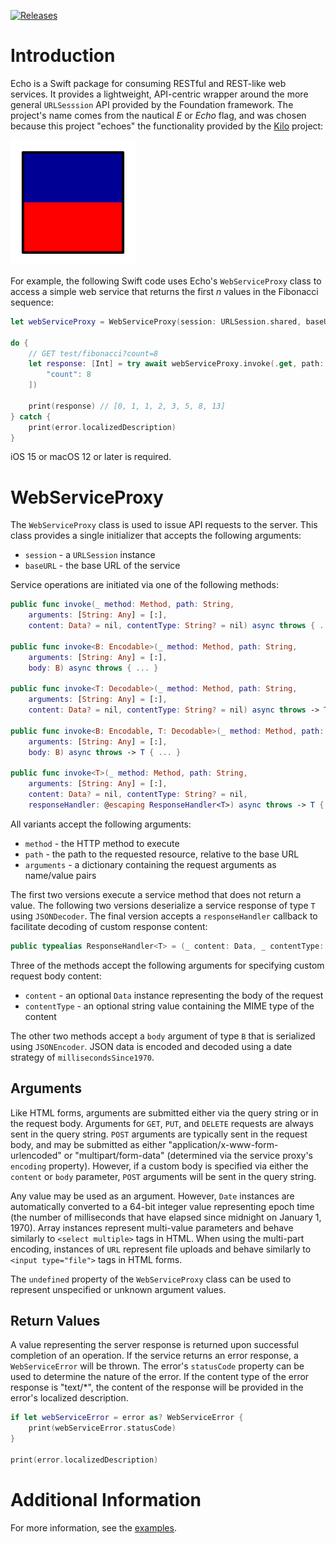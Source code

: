 [![Releases](https://img.shields.io/github/release/HTTP-RPC/Echo.svg)](https://github.com/HTTP-RPC/Echo/releases)

# Introduction
Echo is a Swift package for consuming RESTful and REST-like web services. It provides a lightweight, API-centric wrapper around the more general `URLSesssion` API provided by the Foundation framework. The project's name comes from the nautical _E_ or _Echo_ flag, and was chosen because this project "echoes" the functionality provided by the [Kilo](https://github.com/HTTP-RPC/Kilo) project:

![](echo.png)

For example, the following Swift code uses Echo's `WebServiceProxy` class to access a simple web service that returns the first _n_ values in the Fibonacci sequence:

```swift
let webServiceProxy = WebServiceProxy(session: URLSession.shared, baseURL: baseURL)

do {
    // GET test/fibonacci?count=8
    let response: [Int] = try await webServiceProxy.invoke(.get, path: "test/fibonacci", arguments: [
        "count": 8
    ])
    
    print(response) // [0, 1, 1, 2, 3, 5, 8, 13]
} catch {
    print(error.localizedDescription)
}
```

iOS 15 or macOS 12 or later is required.

# WebServiceProxy
The `WebServiceProxy` class is used to issue API requests to the server. This class provides a single initializer that accepts the following arguments:

* `session` - a `URLSession` instance
* `baseURL` - the base URL of the service

Service operations are initiated via one of the following methods:

```swift
public func invoke(_ method: Method, path: String, 
    arguments: [String: Any] = [:],
    content: Data? = nil, contentType: String? = nil) async throws { ... }

public func invoke<B: Encodable>(_ method: Method, path: String, 
    arguments: [String: Any] = [:], 
    body: B) async throws { ... }

public func invoke<T: Decodable>(_ method: Method, path: String,
    arguments: [String: Any] = [:],
    content: Data? = nil, contentType: String? = nil) async throws -> T { ... }

public func invoke<B: Encodable, T: Decodable>(_ method: Method, path: String,
    arguments: [String: Any] = [:],
    body: B) async throws -> T { ... }

public func invoke<T>(_ method: Method, path: String,
    arguments: [String: Any] = [:],
    content: Data? = nil, contentType: String? = nil,
    responseHandler: @escaping ResponseHandler<T>) async throws -> T { ... }
```

All variants accept the following arguments:

* `method` - the HTTP method to execute
* `path` - the path to the requested resource, relative to the base URL
* `arguments` - a dictionary containing the request arguments as name/value pairs

The first two versions execute a service method that does not return a value. The following two versions deserialize a service response of type `T` using `JSONDecoder`. The final version accepts a `responseHandler` callback to facilitate decoding of custom response content:

```swift
public typealias ResponseHandler<T> = (_ content: Data, _ contentType: String?) throws -> T
```

Three of the methods accept the following arguments for specifying custom request body content:

* `content` - an optional `Data` instance representing the body of the request
* `contentType` - an optional string value containing the MIME type of the content

The other two methods accept a `body` argument of type `B` that is serialized using `JSONEncoder`. JSON data is encoded and decoded using a date strategy of `millisecondsSince1970`.

## Arguments
Like HTML forms, arguments are submitted either via the query string or in the request body. Arguments for `GET`, `PUT`, and `DELETE` requests are always sent in the query string. `POST` arguments are typically sent in the request body, and may be submitted as either "application/x-www-form-urlencoded" or "multipart/form-data" (determined via the service proxy's `encoding` property). However, if a custom body is specified via either the `content` or `body` parameter, `POST` arguments will be sent in the query string.

Any value may be used as an argument. However, `Date` instances are automatically converted to a 64-bit integer value representing epoch time (the number of milliseconds that have elapsed since midnight on January 1, 1970). Array instances represent multi-value parameters and behave similarly to `<select multiple>` tags in HTML. When using the multi-part encoding, instances of `URL` represent file uploads and behave similarly to `<input type="file">` tags in HTML forms.

The `undefined` property of the `WebServiceProxy` class can be used to represent unspecified or unknown argument values.

## Return Values
A value representing the server response is returned upon successful completion of an operation. If the service returns an error response, a `WebServiceError` will be thrown. The error's `statusCode` property can be used to determine the nature of the error. If the content type of the error response is "text/*", the content of the response will be provided in the error's localized description.

```swift
if let webServiceError = error as? WebServiceError {
    print(webServiceError.statusCode)
}

print(error.localizedDescription)
```

# Additional Information
For more information, see the [examples](https://github.com/HTTP-RPC/Echo/blob/master/Tests/EchoTests/EchoTests.swift).
